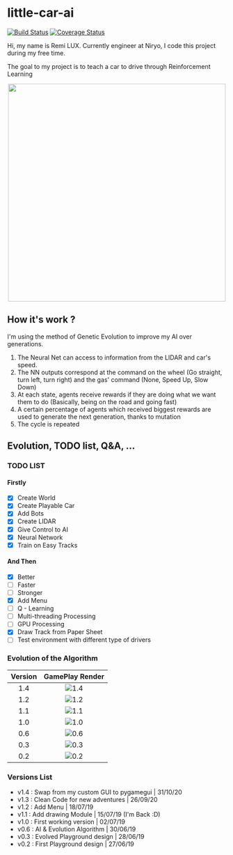 # little-car-ai
[![Build Status](https://travis-ci.com/remi2257/little-car-ai.svg?branch=master)](https://travis-ci.com/remi2257/little-car-ai)
[![Coverage Status](https://coveralls.io/repos/github/remi2257/little-car-ai/badge.svg)](https://coveralls.io/github/remi2257/little-car-ai)

Hi, my name is Remi LUX. Currently engineer at Niryo, I code this project during my free time.

The goal to my project is to teach a car to drive through Reinforcement Learning

<p align="center">
<img src="https://github.com/remi2257/little-car-ai/blob/master/src/uix/images/illustr/strong_evolv.png"  width="500"/>
</p>


## How it's work ?

I'm using the method of Genetic Evolution to improve my AI over generations.
1. The Neural Net can access to information from the LIDAR and car's speed.
2. The NN outputs correspond at the command on the wheel (Go straight, turn left,
turn right) and the gas' command (None, Speed Up, Slow Down)
3. At each state, agents receive rewards if they are doing what we want them to do 
(Basically, being on the road and going fast)
4. A certain percentage of agents which received biggest rewards are used
to generate the next generation, thanks to mutation
5. The cycle is repeated

## Evolution, TODO list, Q&A, ...
### TODO LIST
#### Firstly

- [x] Create World
- [x] Create Playable Car
- [x] Add Bots
- [x] Create LIDAR
- [x] Give Control to AI
- [x] Neural Network
- [X] Train on Easy Tracks

#### And Then

- [X] Better
- [ ] Faster
- [ ] Stronger
- [X] Add Menu
- [ ] Q - Learning
- [ ] Multi-threading Processing
- [ ] GPU Processing
- [X] Draw Track from Paper Sheet
- [ ] Test environment with different type of drivers

### Evolution of the Algorithm

| Version | GamePlay Render |
:-------------------------:|:-------------------------:
1.4 | ![1.4](src/uix/images/illustr/pygame_gui.png)
1.2 | ![1.2](src/uix/images/illustr/menu1.png)
1.1 | ![1.1](src/uix/images/illustr/draw_module.png)
1.0 | ![1.0](src/uix/images/illustr/good_mutation_v1_0.png)
0.6 | ![0.6](src/uix/images/illustr/First_Mutation.png)
0.3 | ![0.3](src/uix/images/illustr/First_True_Design.png)
0.2 | ![0.2](src/uix/images/illustr/First_LIDAR.png)

### Versions List

- v1.4 : Swap from my custom GUI to pygamegui | 31/10/20
- v1.3 : Clean Code for new adventures | 26/09/20
- v1.2 : Add Menu | 18/07/19
- v1.1 : Add drawing Module | 15/07/19 (I'm Back :D)
- v1.0 : First working version | 02/07/19
- v0.6 : AI & Evolution Algorithm | 30/06/19
- v0.3 : Evolved Playground design | 28/06/19
- v0.2 : First Playground design | 27/06/19


